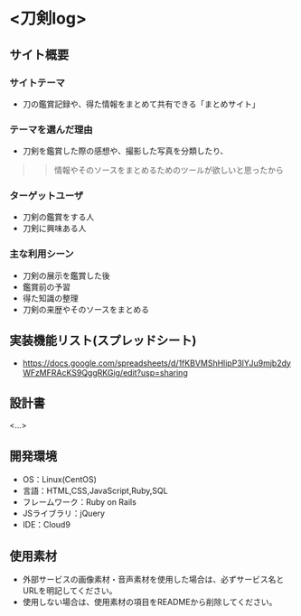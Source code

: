 # <刀剣log>

## サイト概要
### サイトテーマ
- 刀の鑑賞記録や、得た情報をまとめて共有できる「まとめサイト」

### テーマを選んだ理由
- 刀剣を鑑賞した際の感想や、撮影した写真を分類したり、
>> 情報やそのソースをまとめるためのツールが欲しいと思ったから

### ターゲットユーザ
- 刀剣の鑑賞をする人
- 刀剣に興味ある人

### 主な利用シーン
- 刀剣の展示を鑑賞した後
- 鑑賞前の予習
- 得た知識の整理
- 刀剣の来歴やそのソースをまとめる

## 実装機能リスト(スプレッドシート)
- https://docs.google.com/spreadsheets/d/1fKBVMShHlipP3lYJu9mjb2dyWFzMFRAcKS9QggRKGig/edit?usp=sharing

## 設計書
<...>

## 開発環境
- OS：Linux(CentOS)
- 言語：HTML,CSS,JavaScript,Ruby,SQL
- フレームワーク：Ruby on Rails
- JSライブラリ：jQuery
- IDE：Cloud9

## 使用素材
- 外部サービスの画像素材・音声素材を使用した場合は、必ずサービス名とURLを明記してください。
- 使用しない場合は、使用素材の項目をREADMEから削除してください。